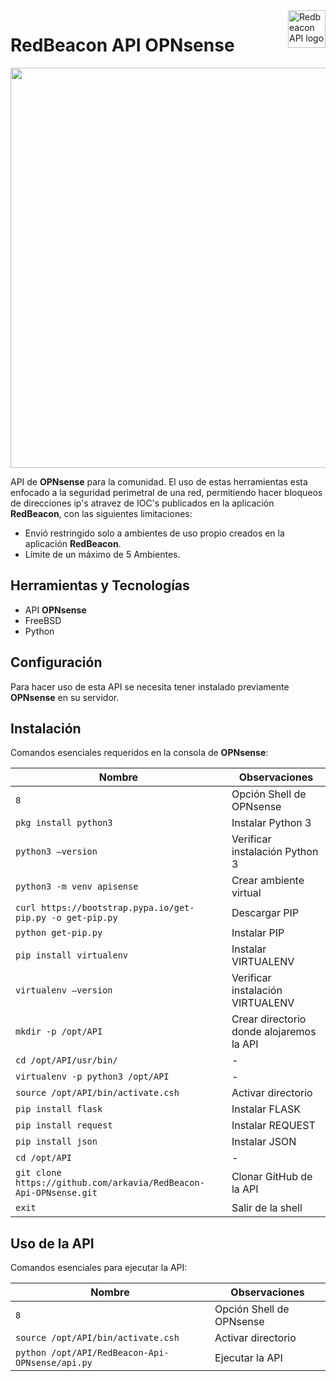 <a href="https://redbeacon.cl/">
    <img src="https://firebasestorage.googleapis.com/v0/b/ark-not.appspot.com/o/redbeaconopnsense.png?alt=media&token=dc6722c3-ca49-438d-87de-e95c9c9aadb3" alt="Redbeacon API logo" title="Redbeacon" align="right" height="60" />
</a>

RedBeacon API OPNsense
======================

<img src="https://firebasestorage.googleapis.com/v0/b/ark-not.appspot.com/o/redOPN.png?alt=media&token=0c4db906-8ddc-49a0-acc9-b6adc1ee7a2a" width="640">

API de **OPNsense** para la comunidad. El uso de estas herramientas esta enfocado a la seguridad perimetral de una red, permitiendo hacer bloqueos de direcciones ip's atravez de IOC's  publicados en la aplicación **RedBeacon**, con las siguientes limitaciones:

- Envió restringido solo a ambientes de uso propio creados en la aplicación **RedBeacon**.
- Límite de un máximo de 5 Ambientes.

## Herramientas y Tecnologías

 - API **OPNsense**
 - FreeBSD
 - Python
 
## Configuración
Para hacer uso de esta API se necesita tener instalado previamente **OPNsense** en su servidor.

## Instalación

Comandos esenciales requeridos en la consola de **OPNsense**:

| Nombre | Observaciones |
| --- | --- |
| `8` | Opción Shell de OPNsense |
| `pkg install python3` | Instalar Python 3 |
| `python3 —version` | Verificar instalación Python 3 |
| `python3 -m venv apisense` | Crear ambiente virtual |
| `curl https://bootstrap.pypa.io/get-pip.py -o get-pip.py` | Descargar PIP |
| `python get-pip.py` | Instalar PIP |
| `pip install virtualenv` | Instalar VIRTUALENV |
| `virtualenv —version` | Verificar instalación VIRTUALENV |
| `mkdir -p /opt/API` | Crear directorio donde alojaremos la API |
| `cd /opt/API/usr/bin/` | - |
| `virtualenv -p python3 /opt/API` | - |
| `source /opt/API/bin/activate.csh` | Activar directorio |
| `pip install flask` | Instalar FLASK |
| `pip install request` | Instalar REQUEST |
| `pip install json` | Instalar JSON |
| `cd /opt/API` | - |
| `git clone https://github.com/arkavia/RedBeacon-Api-OPNsense.git` | Clonar GitHub de la API |
| `exit` | Salir de la shell |
    
## Uso de la API
Comandos esenciales para ejecutar la API:

| Nombre | Observaciones |
| --- | --- |
| `8` | Opción Shell de OPNsense |
| `source /opt/API/bin/activate.csh` | Activar directorio |
| `python /opt/API/RedBeacon-Api-OPNsense/api.py` | Ejecutar la API |
